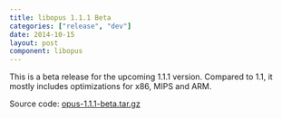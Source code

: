 ```yaml
---
title: libopus 1.1.1 Beta
categories: ["release", "dev"]
date: 2014-10-15
layout: post
component: libopus
---
```


This is a beta release for the upcoming 1.1.1 version. Compared to 1.1, it mostly includes
optimizations for x86, MIPS and ARM.

Source code: [opus-1.1.1-beta.tar.gz](http://downloads.xiph.org/releases/opus/opus-1.1.1-beta.tar.gz)
